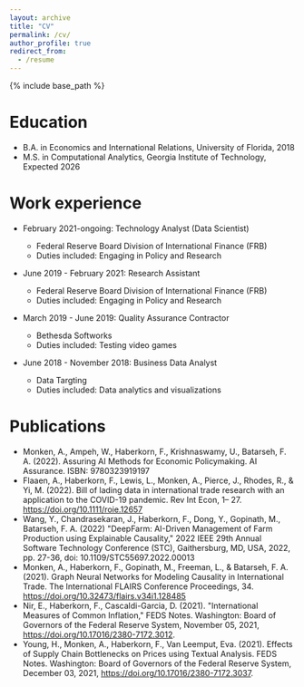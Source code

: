 ```yaml
---
layout: archive
title: "CV"
permalink: /cv/
author_profile: true
redirect_from:
  - /resume
---
```


{% include base_path %}

Education
======
* B.A. in Economics and International Relations, University of Florida, 2018
* M.S. in Computational Analytics, Georgia Institute of Technology, Expected 2026

Work experience
======
* February 2021-ongoing: Technology Analyst (Data Scientist)
  * Federal Reserve Board Division of International Finance (FRB)
  * Duties included: Engaging in Policy and Research

* June 2019 - February 2021: Research Assistant
  * Federal Reserve Board Division of International Finance (FRB)
  * Duties included: Engaging in Policy and Research

* March 2019 - June 2019: Quality Assurance Contractor
  * Bethesda Softworks
  * Duties included: Testing video games

* June 2018 - November 2018: Business Data Analyst
  * Data Targting
  * Duties included: Data analytics and visualizations
  
Publications
======
* Monken, A., Ampeh, W., Haberkorn, F., Krishnaswamy, U., Batarseh, F. A. (2022). Assuring AI Methods for Economic 	Policymaking. AI Assurance. ISBN: 9780323919197
* Flaaen, A., Haberkorn, F., Lewis, L., Monken, A., Pierce, J., Rhodes, R., & Yi, M. (2022). Bill of lading data in international trade research with an application to the COVID-19 pandemic. Rev Int Econ, 1– 27. https://doi.org/10.1111/roie.12657
* Wang, Y., Chandrasekaran, J., Haberkorn, F., Dong, Y., Gopinath, M., Batarseh, F. A. (2022) "DeepFarm: AI-Driven Management of Farm Production using Explainable Causality," 2022 IEEE 29th Annual Software Technology Conference (STC), Gaithersburg, MD, USA, 2022, pp. 27-36, doi: 10.1109/STC55697.2022.00013
* Monken, A., Haberkorn, F., Gopinath, M., Freeman, L., & Batarseh, F. A. (2021). Graph Neural Networks for Modeling Causality in International Trade. The International FLAIRS Conference Proceedings, 34. https://doi.org/10.32473/flairs.v34i1.128485
* Nir, E., Haberkorn, F., Cascaldi-Garcia, D. (2021). "International Measures of Common Inflation," FEDS Notes. Washington: Board of Governors of the Federal Reserve System, November 05, 2021, https://doi.org/10.17016/2380-7172.3012.
* Young, H., Monken, A., Haberkorn, F., Van Leemput, Eva. (2021). Effects of Supply Chain Bottlenecks on Prices using Textual Analysis. FEDS Notes. Washington: Board of Governors of the Federal Reserve System, December 03, 2021, https://doi.org/10.17016/2380-7172.3037.

